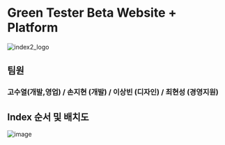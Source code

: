 <h1>Green Tester Beta Website + Platform </h1>


![index2_logo](https://user-images.githubusercontent.com/48445082/83166293-acae2580-a149-11ea-8ce4-357d9d467771.png)

<h2> 팀원 </h2>
<h3> 고수열(개발,영업) / 손지현 (개발) / 이상빈 (디자인) / 최현성 (경영지원) </h3>

<h2> Index 순서 및 배치도 </h2>

![image](https://user-images.githubusercontent.com/48445082/83166414-d9fad380-a149-11ea-902f-7709f03701ea.png)
